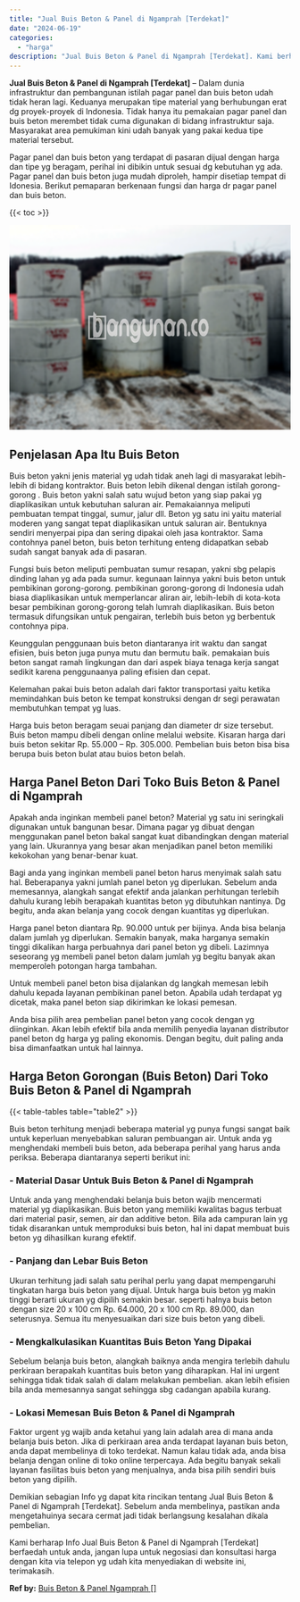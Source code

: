 ```yaml
---
title: "Jual Buis Beton & Panel di Ngamprah [Terdekat]"
date: "2024-06-19"
categories: 
  - "harga"
description: "Jual Buis Beton & Panel di Ngamprah [Terdekat]. Kami berharap Info Jual Buis Beton & Panel di Ngamprah [Terdekat] berfaedah untuk anda, jangan lupa untuk n..."
---
```


**Jual Buis Beton & Panel di Ngamprah \[Terdekat\]** – Dalam dunia infrastruktur dan pembangunan istilah pagar panel dan buis beton udah tidak heran lagi. Keduanya merupakan tipe material yang berhubungan erat dg proyek-proyek di Indonesia. Tidak hanya itu pemakaian pagar panel dan buis beton merembet tidak cuma digunakan di bidang infrastruktur saja. Masyarakat area pemukiman kini udah banyak yang pakai kedua tipe material tersebut.

Pagar panel dan buis beton yang terdapat di pasaran dijual dengan harga dan tipe yg beragam, perihal ini dibikin untuk sesuai dg kebutuhan yg ada. Pagar panel dan buis beton juga mudah diproleh, hampir disetiap tempat di Idonesia. Berikut pemaparan berkenaan fungsi dan harga dr pagar panel dan buis beton.

{{< toc >}}

![Jual Buis Beton & Panel di Ngamprah [Terdekat]](/images/jual-panel-buis-beton-murah-52.png)

## Penjelasan Apa Itu Buis Beton

Buis beton yakni jenis material yg udah tidak aneh lagi di masyarakat lebih-lebih di bidang kontraktor. Buis beton lebih dikenal dengan istilah gorong-gorong . Buis beton yakni salah satu wujud beton yang siap pakai yg diaplikasikan untuk kebutuhan saluran air. Pemakaiannya meliputi pembuatan tempat tinggal, sumur, jalur dll. Beton yg satu ini yaitu material moderen yang sangat tepat diaplikasikan untuk saluran air. Bentuknya sendiri menyerpai pipa dan sering dipakai oleh jasa kontraktor. Sama contohnya panel beton, buis beton terhitung enteng didapatkan sebab sudah sangat banyak ada di pasaran.

Fungsi buis beton meliputi pembuatan sumur resapan, yakni sbg pelapis dinding lahan yg ada pada sumur. kegunaan lainnya yakni buis beton untuk pembikinan gorong-gorong. pembikinan gorong-gorong di Indonesia udah biasa diaplikasikan untuk memperlancar aliran air, lebih-lebih di kota-kota besar pembikinan gorong-gorong telah lumrah diaplikasikan. Buis beton termasuk difungsikan untuk pengairan, terlebih buis beton yg berbentuk contohnya pipa.

Keunggulan penggunaan buis beton diantaranya irit waktu dan sangat efisien, buis beton juga punya mutu dan bermutu baik. pemakaian buis beton sangat ramah lingkungan dan dari aspek biaya tenaga kerja sangat sedikit karena penggunaanya paling efisien dan cepat.

Kelemahan pakai buis beton adalah dari faktor transportasi yaitu ketika memindahkan buis beton ke tempat konstruksi dengan dr segi perawatan membutuhkan tempat yg luas.

Harga buis beton beragam seuai panjang dan diameter dr size tersebut. Buis beton mampu dibeli dengan online melalui website. Kisaran harga dari buis beton sekitar Rp. 55.000 – Rp. 305.000. Pembelian buis beton bisa bisa berupa buis beton bulat atau buios beton belah.

## Harga Panel Beton Dari Toko Buis Beton & Panel di Ngamprah

Apakah anda inginkan membeli panel beton? Material yg satu ini seringkali digunakan untuk bangunan besar. Dimana pagar yg dibuat dengan menggunakan panel beton bakal sangat kuat dibandingkan dengan material yang lain. Ukurannya yang besar akan menjadikan panel beton memiliki kekokohan yang benar-benar kuat.

Bagi anda yang inginkan membeli panel beton harus menyimak salah satu hal. Beberapanya yakni jumlah panel beton yg diperlukan. Sebelum anda memesannya, alangkah sangat efektif anda jalankan perhitungan terlebih dahulu kurang lebih berapakah kuantitas beton yg dibutuhkan nantinya. Dg begitu, anda akan belanja yang cocok dengan kuantitas yg diperlukan.

Harga panel beton diantara Rp. 90.000 untuk per bijinya. Anda bisa belanja dalam jumlah yg diperlukan. Semakin banyak, maka harganya semakin tinggi dikalikan harga perbuahnya dari panel beton yg dibeli. Lazimnya seseorang yg membeli panel beton dalam jumlah yg begitu banyak akan memperoleh potongan harga tambahan.

Untuk membeli panel beton bisa dijalankan dg langkah memesan lebih dahulu kepada layanan pembikinan panel beton. Apabila udah terdapat yg dicetak, maka panel beton siap dikirimkan ke lokasi pemesan.

Anda bisa pilih area pembelian panel beton yang cocok dengan yg diinginkan. Akan lebih efektif bila anda memilih penyedia layanan distributor panel beton dg harga yg paling ekonomis. Dengan begitu, duit paling anda bisa dimanfaatkan untuk hal lainnya.

## Harga Beton Gorongan (Buis Beton) Dari Toko Buis Beton & Panel di Ngamprah

{{< table-tables table="table2" >}}

Buis beton terhitung menjadi beberapa material yg punya fungsi sangat baik untuk keperluan menyebabkan saluran pembuangan air. Untuk anda yg menghendaki membeli buis beton, ada beberapa perihal yang harus anda periksa. Beberapa diantaranya seperti berikut ini:

### \- Material Dasar Untuk Buis Beton & Panel di Ngamprah

Untuk anda yang menghendaki belanja buis beton wajib mencermati material yg diaplikasikan. Buis beton yang memiliki kwalitas bagus terbuat dari material pasir, semen, air dan additive beton. Bila ada campuran lain yg tidak disarankan untuk memproduksi buis beton, hal ini dapat membuat buis beton yg dihasilkan kurang efektif.

### \- Panjang dan Lebar Buis Beton

Ukuran terhitung jadi salah satu perihal perlu yang dapat mempengaruhi tingkatan harga buis beton yang dijual. Untuk harga buis beton yg makin tinggi berarti ukuran yg dipilih semakin besar. seperti halnya buis beton dengan size 20 x 100 cm Rp. 64.000, 20 x 100 cm Rp. 89.000, dan seterusnya. Semua itu menyesuaikan dari size buis beton yang dibeli.

### \- Mengkalkulasikan Kuantitas Buis Beton Yang Dipakai

Sebelum belanja buis beton, alangkah baiknya anda mengira terlebih dahulu perkiraan berapakah kuantitas buis beton yang diharapkan. Hal ini urgent sehingga tidak tidak salah di dalam melakukan pembelian. akan lebih efisien bila anda memesannya sangat sehingga sbg cadangan apabila kurang.

### \- Lokasi Memesan Buis Beton & Panel di Ngamprah

Faktor urgent yg wajib anda ketahui yang lain adalah area di mana anda belanja buis beton. Jika di perkiraan area anda terdapat layanan buis beton, anda dapat membelinya di toko terdekat. Namun kalau tidak ada, anda bisa belanja dengan online di toko online terpercaya. Ada begitu banyak sekali layanan fasilitas buis beton yang menjualnya, anda bisa pilih sendiri buis beton yang dipilih.

Demikian sebagian Info yg dapat kita rincikan tentang Jual Buis Beton & Panel di Ngamprah \[Terdekat\]. Sebelum anda membelinya, pastikan anda mengetahuinya secara cermat jadi tidak berlangsung kesalahan dikala pembelian.

Kami berharap Info Jual Buis Beton & Panel di Ngamprah \[Terdekat\] berfaedah untuk anda, jangan lupa untuk negosiasi dan konsultasi harga dengan kita via telepon yg udah kita menyediakan di website ini, terimakasih.

**Ref by:** [Buis Beton & Panel Ngamprah []](https://id.wikipedia.org/wiki/Buis)
